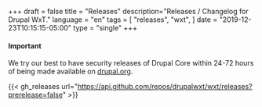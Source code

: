 +++
draft = false
title = "Releases"
description="Releases / Changelog for Drupal WxT."
language = "en"
tags = [
    "releases",
    "wxt",
]
date = "2019-12-23T10:15:15-05:00"
type = "single"
+++

<div class="alert alert-info">
<h4>Important</h4>
<p>We try our best to have security releases of Drupal Core within 24-72 hours of being made available on <a href="https://www.drupal.org/project/drupal">drupal.org</a>.</p>
</div>

{{< gh_releases url="https://api.github.com/repos/drupalwxt/wxt/releases?prerelease=false" >}}
